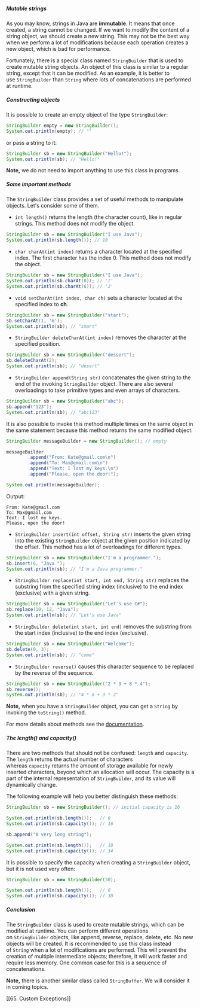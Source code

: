 ##### Mutable strings

As you may know, strings in Java are **immutable**. It means that once created, a string cannot be changed. If we want to modify the content of a string object, we should create a new string. This may not be the best way when we perform a lot of modifications because each operation creates a new object, which is bad for performance.

Fortunately, there is a special class named `StringBuilder` that is used to create mutable string objects. An object of this class is similar to a regular string, except that it can be modified. As an example, it is better to use `StringBuilder` than `String` where lots of concatenations are performed at runtime.

##### Constructing objects

It is possible to create an empty object of the type `StringBuilder`:

```java
StringBuilder empty = new StringBuilder();
System.out.println(empty); // ""
```

or pass a string to it:

```java
StringBuilder sb = new StringBuilder("Hello!");
System.out.println(sb); // "Hello!"
```

**Note,** we do not need to import anything to use this class in programs.

##### Some important methods

The `StringBuilder` class provides a set of useful methods to manipulate objects. Let's consider some of them.

- `int length()` returns the length (the character count), like in regular strings. This method does not modify the object.
    

```java
StringBuilder sb = new StringBuilder("I use Java");
System.out.println(sb.length()); // 10
```

- `char charAt(int index)` returns a character located at the specified index. The first character has the index 0. This method does not modify the object.
    

```java
StringBuilder sb = new StringBuilder("I use Java");
System.out.println(sb.charAt(0)); // 'I'
System.out.println(sb.charAt(6)); // 'J'
```

- `void setCharAt(int index, char ch)` sets a character located at the specified index to **ch**.
    

```java
StringBuilder sb = new StringBuilder("start");
sb.setCharAt(1, 'm');
System.out.println(sb); // "smart"
```

- `StringBuilder deleteCharAt(int index)` removes the character at the specified position.
    

```java
StringBuilder sb = new StringBuilder("dessert");
sb.deleteCharAt(2);
System.out.println(sb); // "desert"
```

- `StringBuilder append(String str)` concatenates the given string to the end of the invoking `StringBuilder` object. There are also several overloadings to take primitive types and even arrays of characters.
    

```java
StringBuilder sb = new StringBuilder("abc");
sb.append("123");
System.out.println(sb); // "abc123"
```

It is also possible to invoke this method multiple times on the same object in the same statement because this method returns the same modified object.

```java
StringBuilder messageBuilder = new StringBuilder(); // empty

messageBuilder
        .append("From: Kate@gmail.com\n")
        .append("To: Max@gmail.com\n")
        .append("Text: I lost my keys.\n")
        .append("Please, open the door!");

System.out.println(messageBuilder);
```

Output:

```no-highlight
From: Kate@gmail.com
To: Max@gmail.com
Text: I lost my keys.
Please, open the door!
```

- `StringBuilder insert(int offset, String str)` inserts the given string into the existing `StringBuilder` object at the given position indicated by the offset. This method has a lot of overloadings for different types.
    

```java
StringBuilder sb = new StringBuilder("I'm a programmer.");
sb.insert(6, "Java ");
System.out.println(sb); // "I'm a Java programmer."
```

- `StringBuilder replace(int start, int end, String str)` replaces the substring from the specified string index (inclusive) to the end index (exclusive) with a given string.
    

```java
StringBuilder sb = new StringBuilder("Let's use C#");
sb.replace(10, 12, "Java");
System.out.println(sb); // "Let's use Java"
```

- `StringBuilder delete(int start, int end)` removes the substring from the start index (inclusive) to the end index (exclusive).
    

```java
StringBuilder sb = new StringBuilder("Welcome");
sb.delete(0, 3);
System.out.println(sb); // "come"
```

- `StringBuilder reverse()` causes this character sequence to be replaced by the reverse of the sequence.
    

```java
StringBuilder sb = new StringBuilder("2 * 3 + 8 * 4");
sb.reverse();
System.out.println(sb); // "4 * 8 + 3 * 2"
```

**Note,** when you have a `StringBuilder` object, you can get a `String` by invoking the `toString()` method.

For more details about methods see the [documentation](https://docs.oracle.com/javase/10/docs/api/java/lang/StringBuilder.html).

##### The length() and capacity()

There are two methods that should not be confused: `length` and `capacity`. The `length` returns the actual number of characters whereas `capacity` returns the amount of storage available for newly inserted characters, beyond which an allocation will occur. The capacity is a part of the internal representation of `StringBuilder`, and its value will dynamically change.

The following example will help you better distinguish these methods:

```java
StringBuilder sb = new StringBuilder(); // initial capacity is 16

System.out.println(sb.length());   // 0
System.out.println(sb.capacity()); // 16

sb.append("A very long string");

System.out.println(sb.length());   // 18
System.out.println(sb.capacity()); // 34
```

It is possible to specify the capacity when creating a `StringBuilder` object, but it is not used very often:

```java
StringBuilder sb = new StringBuilder(30);

System.out.println(sb.length());   // 0
System.out.println(sb.capacity()); // 30
```

##### Conclusion

The `StringBuilder` class is used to create mutable strings, which can be modified at runtime. You can perform different operations on `StringBuilder` objects, like append, reverse, replace, delete, etc. No new objects will be created. It is recommended to use this class instead of `String` when a lot of modifications are performed. This will prevent the creation of multiple intermediate objects; therefore, it will work faster and require less memory. One common case for this is a sequence of concatenations.

**Note,** there is another similar class called `StringBuffer`. We will consider it in coming topics.

[[65. Custom Exceptions]]
